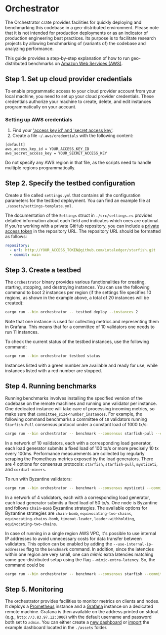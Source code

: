 # Orchestrator

The Orchestrator crate provides facilities for quickly deploying and benchmarking this codebase in a geo-distributed environment. Please note that it is not intended for production deployments or as an indicator of production engineering best practices. Its purpose is to facilitate research projects by allowing benchmarking of (variants of) the codebase and analyzing performance.

This guide provides a step-by-step explanation of how to run geo-distributed benchmarks on [Amazon Web Services (AWS)](http://aws.amazon.com).

## Step 1. Set up cloud provider credentials

To enable programmatic access to your cloud provider account from your local machine, you need to set up your cloud provider credentials. These credentials authorize your machine to create, delete, and edit instances programmatically on your account.

### Setting up AWS credentials

1. Find your ['access key id' and 'secret access key'](https://docs.aws.amazon.com/cli/latest/userguide/cli-configure-quickstart.html#cli-configure-quickstart-creds).
2. Create a file `~/.aws/credentials` with the following content:

```text
[default]
aws_access_key_id = YOUR_ACCESS_KEY_ID
aws_secret_access_key = YOUR_SECRET_ACCESS_KEY
```

Do not specify any AWS region in that file, as the scripts need to handle multiple regions programmatically.

## Step 2. Specify the testbed configuration

Create a file called `settings.yml` that contains all the configuration parameters for the testbed deployment. You can find an example file at `./assets/settings-template.yml`.

The documentation of the `Settings` struct in `./src/settings.rs` provides detailed information about each field and indicates which ones are optional. If you're working with a private GitHub repository, you can include a [private access token](https://docs.github.com/en/authentication/keeping-your-account-and-data-secure/managing-your-personal-access-tokens) in the repository URL. The repository URL should be formatted as follows:

```yml
repository:
  - url: http://YOUR_ACCESS_TOKEN@github.com/iotaledger/starfish.git
  - commit: main
```

## Step 3. Create a testbed

The `orchestrator` binary provides various functionalities for creating, starting, stopping, and destroying instances. You can use the following command to boot 2 instances per region (if the settings file specifies 10 regions, as shown in the example above, a total of 20 instances will be created):

```bash
cargo run --bin orchestrator -- testbed deploy --instances 2
```

Note that one instance is used for collecting metrics and representing them in Grafana. This means that for a committee of 10 validators one needs to run 11 instances.

To check the current status of the testbed instances, use the following command:

```bash
cargo run --bin orchestrator testbed status
```

Instances listed with a green number are available and ready for use, while instances listed with a red number are stopped.

## Step 4. Running benchmarks

Running benchmarks involves installing the specified version of the codebase on the remote machines and running one validator per instance. One dedicated instance will take care of processing incoming metrics, so make sure that `committee_size`<`number_instances`. For example, the following command benchmarks a committee of `10` validators running `Starfish-Pull` consensus protocol under a constant load of 1000 tx/s:

```bash
cargo run --bin orchestrator -- benchmark --consensus starfish-pull --committee 10 --loads 1000
```

In a network of 10 validators, each with a corresponding load generator, each load generator submits a fixed load of 100 tx/s or more precisely 10 tx every 100ms. Performance measurements are collected by regularly scraping the Prometheus metrics exposed by the load generators.
There are 4 options for consensus protocols: `starfish`, `starfish-pull`, `mysticeti`, and `cordial-miners`.

To run with Byzantine validators:

```bash
cargo run --bin orchestrator -- benchmark --consensus mysticeti --committee 4 --loads 200 --byzantine-nodes 1 --byzantine-strategy chain-bomb
```

In a network of 4 validators, each with a corresponding load generator, each load generator submits a fixed load of 50 tx/s. One node is Byzantine and follows `Chain-Bomb` Byzantine strategies. The available options for Byzantine strategies are
`chain-bomb`, `equivocating-two-chains`, `equivocating-chains-bomb`, `timeout-leader`, `leader-withholding`, `equivocating-two-chains`.

In case of running in a single region AWS VPC, it's possible to use internal IP addresses to avoid unnecessary costs for data transfer between validators. This option can be enabled by adding the `--use-internal-ip-addresses` flag to the `benchmark` command. In addition,
since the latencies within one region are very small, one can _mimic_ extra latencies matching some geo-distributed setup using the flag `--mimic-extra-latency`. So, the command could be

```bash
cargo run --bin orchestrator -- benchmark --consensus starfish --committee 10 --loads 20000 --byzantine-nodes 1 --byzantine-strategy equivocating-chains-bomb --mimic-extra-latency --use-internal-ip-addresses
```

## Step 5. Monitoring

The orchestrator provides facilities to monitor metrics on clients and nodes. It deploys a [Prometheus](https://prometheus.io) instance and a [Grafana](https://grafana.com) instance on a dedicated remote machine. Grafana is then available on the address printed on stdout (e.g., `http://3.83.97.12:3000`) with the default username and password both set to `admin`. You can either create a [new dashboard](https://grafana.com/docs/grafana/latest/getting-started/build-first-dashboard/) or [import](https://grafana.com/docs/grafana/latest/dashboards/manage-dashboards/#import-a-dashboard) the example dashboard located in the `./assets` folder.
